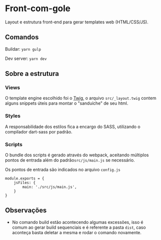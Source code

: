 # Front-com-gole
Layout e estrutura front-end para gerar templates web (HTML/CSS/JS).

## Comandos

Buildar: ```yarn gulp```

Dev server: ```yarn dev```


## Sobre a estrutura

### Views

O template engine escolhido foi o [Twig](https://twig.symfony.com/), o arquivo ```src/_layout.twig``` contem alguns snippets úteis para montar o "sanduíche" de seu html.

### Styles

A responsabilidade dos estilos fica a encargo do SASS, utilizando o compilador dart-sass por padrão.

### Scripts

O bundle dos scripts é gerado através do webpack, aceitando múltiplos pontos de entrada além do padrão```src/js/main.js``` se necessário.

Os pontos de entrada são indicados no arquivo ```config.js```
```
module.exports = {
    jsFiles: {
        main: './src/js/main.js',
    }
}
```
## Observações
- No comando build estão acontecendo algumas excessões, isso é comum ao gerar build sequenciais e é referente a pasta ```dist```, caso aconteça basta deletar a mesma e rodar o comando novamente.
